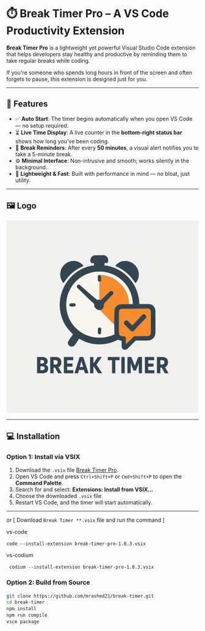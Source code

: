 # ⏱️ Break Timer Pro – A VS Code Productivity Extension

**Break Timer Pro** is a lightweight yet powerful Visual Studio Code extension that helps developers stay healthy and productive by reminding them to take regular breaks while coding.

If you're someone who spends long hours in front of the screen and often forgets to pause, this extension is designed just for you.

---

## 📌 Features

- ✅ **Auto Start**: The timer begins automatically when you open VS Code — no setup required.
- ⏳ **Live Time Display**: A live counter in the **bottom-right status bar** shows how long you’ve been coding.
- 🔔 **Break Reminders**: After every **50 minutes**, a visual alert notifies you to take a 5-minute break.
- ⚙️ **Minimal Interface**: Non-intrusive and smooth; works silently in the background.
- 🌙 **Lightweight & Fast**: Built with performance in mind — no bloat, just utility.

---

## 🖼️ Logo

![Break Timer Pro Logo](./images/logo.png)

---

## 💻 Installation

### Option 1: Install via VSIX

1. Download the `.vsix` file [Break Timer Pro](./break-timer-pro-1.0.3.vsix).
2. Open VS Code and press `Ctrl+Shift+P` or `Cmd+Shift+P` to open the **Command Palette**.
3. Search for and select: **Extensions: Install from VSIX...**
4. Choose the downloaded `.vsix` file.
5. Restart VS Code, and the timer will start automatically.
___

or [ Download `Break Timer **.vsix` file and run the command ]

vs-code
```
code --install-extension break-timer-pro-1.0.3.vsix
```
vs-codium
```
 codium --install-extension break-timer-pro-1.0.3.vsix
```

### Option 2: Build from Source

```bash
git clone https://github.com/mrashed21/break-timer.git
cd break-timer
npm install
npm run compile
vsce package
```

